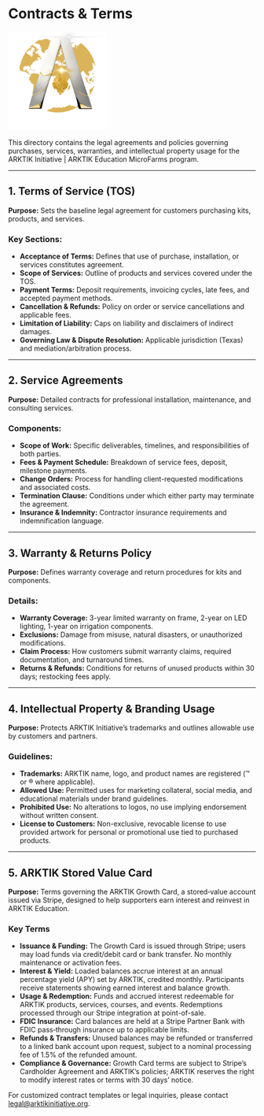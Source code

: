 # Contracts & Terms
<img src="../assets/ARKTIK%20Logo.png" alt="ARKTIK Logo" width="200">

This directory contains the legal agreements and policies governing purchases, services, warranties, and intellectual property usage for the ARKTIK Initiative | ARKTIK Education MicroFarms program.

---

## 1. Terms of Service (TOS)

**Purpose:** Sets the baseline legal agreement for customers purchasing kits, products, and services.

### Key Sections:

* **Acceptance of Terms:** Defines that use of purchase, installation, or services constitutes agreement.
* **Scope of Services:** Outline of products and services covered under the TOS.
* **Payment Terms:** Deposit requirements, invoicing cycles, late fees, and accepted payment methods.
* **Cancellation & Refunds:** Policy on order or service cancellations and applicable fees.
* **Limitation of Liability:** Caps on liability and disclaimers of indirect damages.
* **Governing Law & Dispute Resolution:** Applicable jurisdiction (Texas) and mediation/arbitration process.

---

## 2. Service Agreements

**Purpose:** Detailed contracts for professional installation, maintenance, and consulting services.

### Components:

* **Scope of Work:** Specific deliverables, timelines, and responsibilities of both parties.
* **Fees & Payment Schedule:** Breakdown of service fees, deposit, milestone payments.
* **Change Orders:** Process for handling client-requested modifications and associated costs.
* **Termination Clause:** Conditions under which either party may terminate the agreement.
* **Insurance & Indemnity:** Contractor insurance requirements and indemnification language.

---

## 3. Warranty & Returns Policy

**Purpose:** Defines warranty coverage and return procedures for kits and components.

### Details:

* **Warranty Coverage:** 3-year limited warranty on frame, 2-year on LED lighting, 1-year on irrigation components.
* **Exclusions:** Damage from misuse, natural disasters, or unauthorized modifications.
* **Claim Process:** How customers submit warranty claims, required documentation, and turnaround times.
* **Returns & Refunds:** Conditions for returns of unused products within 30 days; restocking fees apply.

---

## 4. Intellectual Property & Branding Usage

**Purpose:** Protects ARKTIK Initiative’s trademarks and outlines allowable use by customers and partners.

### Guidelines:

* **Trademarks:** ARKTIK name, logo, and product names are registered (™ or ® where applicable).
* **Allowed Use:** Permitted uses for marketing collateral, social media, and educational materials under brand guidelines.
* **Prohibited Use:** No alterations to logos, no use implying endorsement without written consent.
* **License to Customers:** Non-exclusive, revocable license to use provided artwork for personal or promotional use tied to purchased products.

---

## 5. ARKTIK Stored Value Card

**Purpose:** Terms governing the ARKTIK Growth Card, a stored‑value account issued via Stripe, designed to help supporters earn interest and reinvest in ARKTIK Education.

### Key Terms

* **Issuance & Funding:**  The Growth Card is issued through Stripe; users may load funds via credit/debit card or bank transfer. No monthly maintenance or activation fees.
* **Interest & Yield:** Loaded balances accrue interest at an annual percentage yield (APY) set by ARKTIK, credited monthly. Participants receive statements showing earned interest and balance growth.
* **Usage & Redemption:** Funds and accrued interest redeemable for ARKTIK products, services, courses, and events. Redemptions processed through our Stripe integration at point-of-sale.
* **FDIC Insurance:** Card balances are held at a Stripe Partner Bank with FDIC pass‑through insurance up to applicable limits.
* **Refunds & Transfers:** Unused balances may be refunded or transferred to a linked bank account upon request, subject to a nominal processing fee of 1.5% of the refunded amount.
* **Compliance & Governance:** Growth Card terms are subject to Stripe’s Cardholder Agreement and ARKTIK’s policies; ARKTIK reserves the right to modify interest rates or terms with 30 days’ notice.

For customized contract templates or legal inquiries, please contact [legal@arktikinitiative.org](mailto:legal@arktikinitiative.org).
